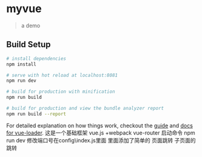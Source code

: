 # myvue

> a demo

## Build Setup

``` bash
# install dependencies
npm install

# serve with hot reload at localhost:8081
npm run dev

# build for production with minification
npm run build

# build for production and view the bundle analyzer report
npm run build --report
```

For detailed explanation on how things work, checkout the [guide](http://vuejs-templates.github.io/webpack/) and [docs for vue-loader](http://vuejs.github.io/vue-loader).
这是一个基础框架 vue.js +webpack vue-router
启动命令  npm run dev 修改端口号在config\index.js里面
里面添加了简单的 页面跳转  子页面的跳转
